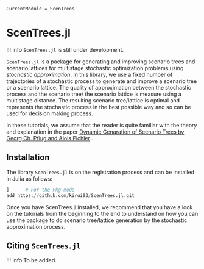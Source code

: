 ```@meta
CurrentModule = ScenTrees
```

# ScenTrees.jl

!!! info
	`ScenTrees.jl` is still under development.

`ScenTrees.jl` is a package for generating and improving scenario trees and scenario lattices for multistage stochastic optimization problems using _stochastic approximation_. In this library, we use a fixed number of trajectories of a stochastic process to generate and improve a scenario tree or a scenario lattice. The quality of approximation between the stochastic process and the scenario tree/ the scenario lattice is measure using a multistage distance. The resulting scenario tree/lattice is optimal and represents the stochastic process in the best possible way and so can be used for decision making process.

In these tutorials, we assume that the reader is quite familiar with the theory and explanation in the paper <a href="https://doi.org/10.1007/s10589-015-9758-0">Dynamic Genaration of Scenario Trees by Georg Ch. Pflug and Alois Pichler</a> .

## Installation

The library `ScenTrees.jl` is on the registration process and can be installed in Julia as follows:

```julia
]      # For the Pkg mode
add https://github.com/kirui93/ScenTrees.jl.git
```

Once you have ScenTrees.jl installed, we recommend that you have a look on the tutorials from the beginning to the end to understand on how you can use the package to do scenario tree/lattice generation by the stochastic approximation process.

## Citing `ScenTrees.jl`

!!! info
	To be added.

